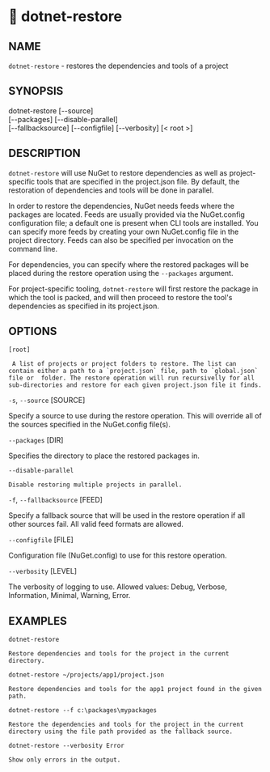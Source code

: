 🔧 dotnet-restore
=================

## NAME

`dotnet-restore` - restores the dependencies and tools of a project

## SYNOPSIS

dotnet-restore [--source]  
    [--packages] [--disable-parallel]  
    [--fallbacksource] [--configfile] [--verbosity]
    [< root >]  

## DESCRIPTION

`dotnet-restore` will use NuGet to restore dependencies as well as project-specific tools that are specified in the 
project.json file. By default, the restoration of dependencies and tools will be done in parallel.

In order to restore the dependencies, NuGet needs feeds where the packages are located. Feeds are usually provided via the 
NuGet.config configuration file; a default one is present when CLI tools are installed. You can specify more feeds by 
creating your own NuGet.config file in the project directory. Feeds can also be specified per invocation on the command line. 

For dependencies, you can specify where the restored packages will be placed during the restore operation using the 
`--packages` argument. 

For project-specific tooling, `dotnet-restore` will first restore the package in which the tool is packed, and will then
proceed to restore the tool's dependencies as specified in its project.json. 

## OPTIONS

`[root]` 
    
     A list of projects or project folders to restore. The list can contain either a path to a `project.json` file, path to `global.json` file or  folder. The restore operation will run recursivelly for all sub-directories and restore for each given project.json file it finds.

`-s`, `--source` [SOURCE]

Specify a source to use during the restore operation. This will override all of the sources specified in the NuGet.config file(s). 

`--packages` [DIR]

Specifies the directory to place the restored packages in. 

`--disable-parallel`

    Disable restoring multiple projects in parallel. 

`-f`, `--fallbacksource` [FEED]

Specify a fallback source that will be used in the restore operation if all other sources fail. All valid feed formats are allowed. 

`--configfile` [FILE]

Configuration file (NuGet.config) to use for this restore operation. 

`--verbosity` [LEVEL]

The verbosity of logging to use. Allowed values: Debug, Verbose, Information, Minimal, Warning, Error.

## EXAMPLES

`dotnet-restore`

    Restore dependencies and tools for the project in the current directory. 

`dotnet-restore ~/projects/app1/project.json`
    
    Restore dependencies and tools for the app1 project found in the given path.
	
`dotnet-restore --f c:\packages\mypackages`
    
    Restore the dependencies and tools for the project in the current directory using the file path provided as the fallback source. 
	
`dotnet-restore --verbosity Error`
    
    Show only errors in the output.

